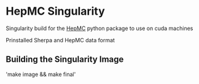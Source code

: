 # HepMC Singularity

Singularity build for the [HepMC](https://gitlab.com/tjansse/hep-monte-carlo) python package to use on cuda machines

Prinstalled Sherpa and HepMC data format

## Building the Singularity Image

'make image && make final'